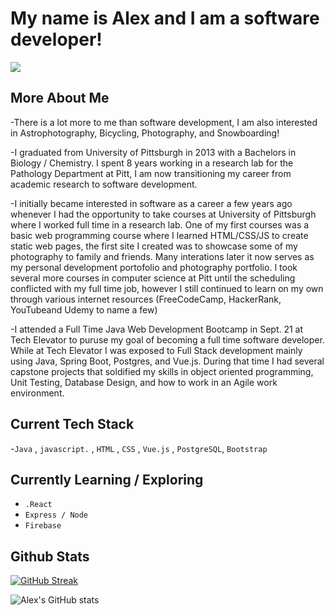 # My name is Alex and I am a software developer! 

<!-- ASTROPHOTO BANNER IMG-->
<img src="DSC05176.jpg"></img>
## More About Me

-There is a lot more to me than software development, I am also interested in Astrophotography, Bicycling, Photography, and Snowboarding!

-I graduated from University of Pittsburgh in 2013 with a Bachelors in Biology / Chemistry. I spent 8 years working in a research lab for the Pathology Department at Pitt, I am now transitioning my career from academic research to software development. 

-I initially became interested in software as a career a few years ago whenever I had the opportunity to take courses at University of Pittsburgh where I worked full time in a research lab. One of my first courses was a basic web programming course where I learned HTML/CSS/JS to create static web pages, the first site I created was to showcase some of my photography to family and friends. Many interations later it now serves as my personal development portofolio and photography portfolio. I took several more courses in computer science at Pitt until the scheduling conflicted with my full time job, however I still continued to learn on my own through various internet resources (FreeCodeCamp, HackerRank, YouTubeand Udemy to name a few)

-I attended a Full Time Java Web Development Bootcamp in Sept. 21 at Tech Elevator to puruse my goal of becoming a full time software developer. While at Tech Elevator I was exposed to Full Stack development mainly using Java, Spring Boot, Postgres, and Vue.js. During that time I had several capstone projects that soldified my skills in object oriented programming, Unit Testing, Database Design, and how to work in an Agile work environment.

## Current Tech Stack
-`Java` , `javascript.` , `HTML` , `CSS` , `Vue.js` , `PostgreSQL`, `Bootstrap`

## Currently Learning / Exploring
- `.React`
- `Express / Node`
- `Firebase`
<!--
Here are some ideas to get you started:

- 🔭 I’m currently working on ...
- 🌱 I’m currently learning ...
- 👯 I’m looking to collaborate on ...
- 🤔 I’m looking for help with ...
- 💬 Ask me about ...
- 📫 How to reach me: ...
- 😄 Pronouns: ...
- ⚡ Fun fact: ...
-->

## Github Stats
[![GitHub Streak](https://github-readme-streak-stats.herokuapp.com/?user=AlexDeise&theme=dark)](https://git.io/streak-stats)

![Alex's GitHub stats](https://github-readme-stats.vercel.app/api?username=AlexDeise&count_private=true&theme=dark)
